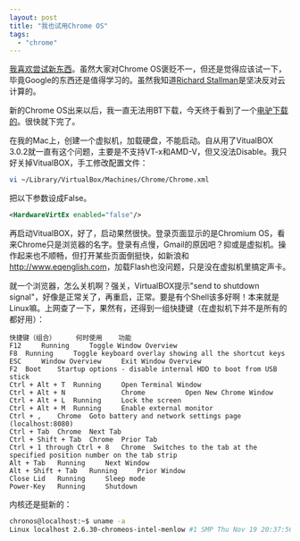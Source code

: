 ```yaml
---
layout: post
title: "我也试用Chrome OS"
tags:
  - "chrome"
---
```


[我喜欢尝试新东西](/past/2009/11/25/just-because-you-can-do-something-doesnt-mean-you-should/)。虽然大家对Chrome OS褒贬不一，但还是觉得应该试一下，毕竟Google的东西还是值得学习的。虽然我知道[Richard Stallman](http://stallman.org/)是坚决反对云计算的。

新的Chrome OS出来以后，我一直无法用BT下载，今天终于看到了一个[电驴下载的](http://linux.cn/home/space-2-do-thread-id-1471.html)。很快就下完了。

在我的Mac上，创建一个虚拟机，加载硬盘，不能启动。自从用了VitualBOX 3.0.2就一直有这个问题，主要是不支持VT-x和AMD-V，但又没法Disable。我只好关掉VitualBOX，手工修改配置文件：

```sh
vi ~/Library/VirtualBox/Machines/Chrome/Chrome.xml 
```

把以下参数设成False。

```xml
<HardwareVirtEx enabled="false"/>
```

再启动VitualBOX，好了，启动果然很快。登录页面显示的是Chromium OS，看来Chrome只是浏览器的名字。登录有点慢，Gmail的原因吧？抑或是虚拟机。操作起来也不顺畅，但打开某些页面倒挺快，如新浪和<http://www.eqenglish.com>，加载Flash也没问题，只是没在虚拟机里搞定声卡。

就一个浏览器，怎么关机啊？强关，VirtualBOX提示"send to shutdown signal"，好像是正常关了，再重启，正常。要是有个Shell该多好啊！本来就是Linux嘛。上网查了一下，果然有，还得到一组快捷键（在虚拟机下并不是所有的都好用）：

```
快捷键（组合）  	何时使用  	功能
F12 	Running 	Toggle Window Overview
F8 	Running 	Toggle keyboard overlay showing all the shortcut keys
ESC 	Window Overview 	Exit Window Overview
F2 	Boot 	Startup options - disable internal HDD to boot from USB stick
Ctrl + Alt + T 	Running 	Open Terminal Window
Ctrl + Alt + N            	Chrome        	Open New Chrome Window
Ctrl + Alt + L 	Running 	Lock the screen
Ctrl + Alt + M 	Running 	Enable external monitor
Ctrl + , 	Chrome 	Goto battery and network settings page (localhost:8080)
Ctrl + Tab 	Chrome 	Next Tab
Ctrl + Shift + Tab 	Chrome 	Prior Tab
Ctrl + 1 through Ctrl + 8 	Chrome 	Switches to the tab at the specified position number on the tab strip
Alt + Tab 	Running 	Next Window
Alt + Shift + Tab 	Running 	Prior Window
Close Lid 	Running 	Sleep mode
Power-Key 	Running 	Shutdown
```

内核还是挺新的：

```sh
chronos@localhost:~$ uname -a
Linux localhost 2.6.30-chromeos-intel-menlow #1 SMP Thu Nov 19 20:37:56 UTC 2009 i686 GNU/Linux
```
